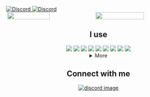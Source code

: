 <a href="https://github.com/JehadAbdulwafi#gh-dark-mode-only" title="View Plugin">
  <img src="https://lanyard.cnrad.dev/api/567541846666903575?hideStatus=true&bg=00000000&idleMessage=‎%20&borderRadius=0&hideActivity=whenNotUsed&ignoreAppId=978995592736944188&theme=dark" alt="Discord" />
</a>
<a href="https://github.com/JehadAbdulwafi#gh-light-mode-only" title="View Plugin">
  <img src="https://lanyard.cnrad.dev/api/567541846666903575?hideStatus=true&bg=00000000&idleMessage=‎%20&borderRadius=0&hideActivity=whenNotUsed&ignoreAppId=978995592736944188&theme=light" alt="Discord" />
</a>

<br>
  
<div style="display: flex; justify-content: center;">
  <img style="width: 48%;" src="https://github-readme-stats.vercel.app/api?username=JehadAbdulwafi&show_icons=true&theme=tokyonight&count_private=true" alt=""/>
  <img style="width: 51%;" src="https://github-readme-streak-stats.herokuapp.com?user=JehadAbdulwafi&theme=github-dark-blue&date_format=j%20M%5B%20Y%5D"/>
</div>

<div align="center">

## **I use**
  <img src="https://img.shields.io/badge/Rust-000000?style=for-the-badge&logo=rust&logoColor=white" />
  <img src="https://img.shields.io/badge/GO-00aef9?style=for-the-badge&logo=go&logoColor=FFFFFF&labelColor=BLUE" />
  <img src ="https://img.shields.io/badge/Zig-%23F7A41D.svg?style=for-the-badge&logo=zig&logoColor=white" />
  <img src="https://img.shields.io/badge/c-%2300599C.svg?style=for-the-badge&logo=c&logoColor=white" />
  <img src="https://img.shields.io/badge/git-%3776AB.svg?style=for-the-badge&logo=git&logoColor=white&color=F05032" />
  <img src="https://img.shields.io/badge/Linux-FCC624?style=for-the-badge&logo=linux&logoColor=black" />
  <img src="https://img.shields.io/badge/NIX-5277C3.svg?style=for-the-badge&logo=NixOS&logoColor=white" />
  <img src="https://img.shields.io/badge/NeoVim-%2357A143.svg?&style=for-the-badge&logo=neovim&logoColor=white" />
  <img src="https://img.shields.io/badge/typescript-%23007ACC.svg?style=for-the-badge&logo=typescript&logoColor=white" />
    <details>
    <summary>More</summary>
    <p>
      <img src="https://img.shields.io/badge/java-%23ED8B00.svg?style=for-the-badge&amp;logo=openjdk&amp;logoColor=white" alt="Java">
      <img src="https://img.shields.io/badge/python-3670A0?style=for-the-badge&amp;logo=python&amp;logoColor=ffdd54" alt="Python">
      <img src="https://img.shields.io/badge/PowerShell-%235391FE.svg?style=for-the-badge&amp;logo=powershell&amp;logoColor=white" alt="PowerShell">
    </p>
    <p>
      <img src="https://img.shields.io/badge/html5-%23E34F26.svg?style=for-the-badge&amp;logo=html5&amp;logoColor=white" alt="HTML5">
      <img src="https://img.shields.io/badge/css3-%231572B6.svg?style=for-the-badge&amp;logo=css3&amp;logoColor=white" alt="CSS3">
      <img src="https://img.shields.io/badge/javascript-%23323330.svg?style=for-the-badge&amp;logo=javascript&amp;logoColor=%23F7DF1E" alt="JavaScript">
    </p>
    <p>
      <img src="https://img.shields.io/badge/react-%2320232a.svg?style=for-the-badge&amp;logo=react&amp;logoColor=%2361DAFB" alt="React">
      <img src="https://img.shields.io/badge/express.js-%23404d59.svg?style=for-the-badge&amp;logo=express&amp;logoColor=%2361DAFB" alt="Express.js">
      <img src="https://img.shields.io/badge/nestjs-%23E0234E.svg?style=for-the-badge&amp;logo=nestjs&amp;logoColor=white" alt="NestJS">
      <img src="https://img.shields.io/badge/SASS-hotpink.svg?style=for-the-badge&amp;logo=SASS&amp;logoColor=white" alt="SASS">
      <img src="https://img.shields.io/badge/tailwindcss-%2338B2AC.svg?style=for-the-badge&amp;logo=tailwind-css&amp;logoColor=white" alt="TailwindCSS">
    </p>
    <p>
      <img src="https://img.shields.io/badge/postgres-%23316192.svg?style=for-the-badge&amp;logo=postgresql&amp;logoColor=white" alt="Postgres">
      <img src="https://img.shields.io/badge/mysql-%2300000f.svg?style=for-the-badge&amp;logo=mysql&amp;logoColor=white" alt="MySQL">
      <img src="https://img.shields.io/badge/sqlite-%2307405e.svg?style=for-the-badge&amp;logo=sqlite&amp;logoColor=white" alt="SQLite">
      <img src="https://img.shields.io/badge/MongoDB-%234ea94b.svg?style=for-the-badge&amp;logo=mongodb&amp;logoColor=white" alt="MongoDB">
      <img src="https://img.shields.io/badge/docker-%230db7ed.svg?style=for-the-badge&amp;logo=docker&amp;logoColor=white" alt="Docker">
    </p>
  </details>

## **Connect with me**
  <div id= "Connect">
    <a href="https://discord.com/users/567541846666903575" target="_blank">
      <img src="https://img.shields.io/badge/Discord-5865F2?style=for-the-badge&logo=discord&logoColor=white" alt="discord image">
    </a>
  </div>
</div>
